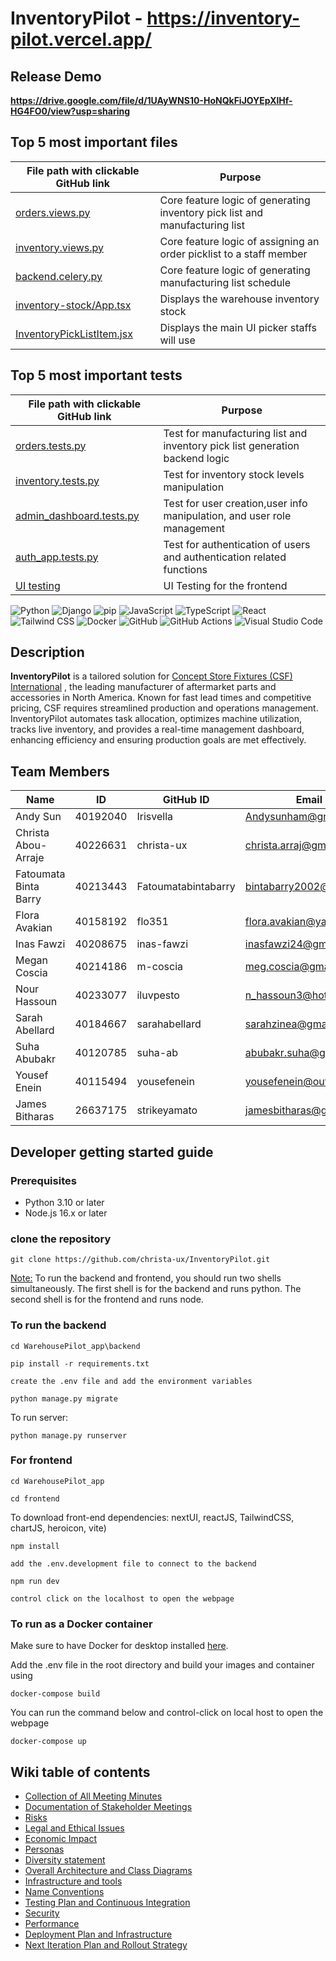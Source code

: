 # InventoryPilot - https://inventory-pilot.vercel.app/

## Release Demo
**https://drive.google.com/file/d/1UAyWNS10-HoNQkFiJOYEpXlHf-HG4FO0/view?usp=sharing**

## Top 5 most important files 

| File path with clickable GitHub link | Purpose | 
|--------------------------------------|----------|
| [orders.views.py](https://github.com/Irisvella/InventoryPilot/blob/main/WarehousePilot_app/backend/orders/views.py) | Core feature logic of generating inventory pick list and manufacturing list | 
| [inventory.views.py](https://github.com/Irisvella/InventoryPilot/blob/main/WarehousePilot_app/backend/inventory/views.py) | Core feature logic of assigning an order picklist to a staff member |
| [backend.celery.py](https://github.com/Irisvella/InventoryPilot/blob/main/WarehousePilot_app/backend/backend/celery.py) | Core feature logic of generating manufacturing list schedule |
| [inventory-stock/App.tsx](https://github.com/Irisvella/InventoryPilot/blob/main/WarehousePilot_app/frontend/src/components/inventory-stock/App.tsx) | Displays the warehouse inventory stock |
| [InventoryPickListItem.jsx](https://github.com/Irisvella/InventoryPilot/blob/main/WarehousePilot_app/frontend/src/components/orders/InventoryPickListItem.jsx) | Displays the main UI picker staffs will use | 

## Top 5 most important tests 
| File path with clickable GitHub link | Purpose | 
|-|-|
|[orders.tests.py](https://github.com/Irisvella/InventoryPilot/blob/main/WarehousePilot_app/backend/orders/tests.py) | Test for manufacturing list and inventory pick list generation backend logic | 
|[inventory.tests.py](https://github.com/Irisvella/InventoryPilot/blob/main/WarehousePilot_app/backend/inventory/tests.py) | Test for inventory stock levels manipulation | 
|[admin_dashboard.tests.py](https://github.com/Irisvella/InventoryPilot/blob/main/WarehousePilot_app/backend/admin_dashboard/tests.py) | Test for user creation,user info manipulation, and user role management  | 
|[auth_app.tests.py](https://github.com/Irisvella/InventoryPilot/blob/main/WarehousePilot_app/backend/auth_app/tests.py) | Test for authentication of users and authentication related functions  | 
|[UI testing](https://github.com/Irisvella/InventoryPilot/issues/195) | UI Testing for the frontend  | 

![Python](https://img.shields.io/badge/Python-blue?style=flat&logo=python)
![Django](https://img.shields.io/badge/Django-green?style=flat&logo=django)
![pip](https://img.shields.io/badge/pip-orange?style=flat&logo=python)
![JavaScript](https://img.shields.io/badge/JavaScript-yellow?style=flat&logo=javascript)
![TypeScript](https://img.shields.io/badge/TypeScript-blue?style=flat&logo=typescript)
![React](https://img.shields.io/badge/React-blue?style=flat&logo=react)
![Tailwind CSS](https://img.shields.io/badge/TailwindCSS-teal?style=flat&logo=tailwindcss)
![Docker](https://img.shields.io/badge/Docker-blue?style=flat&logo=docker)
![GitHub](https://img.shields.io/badge/GitHub-black?style=flat&logo=github)
![GitHub Actions](https://img.shields.io/badge/GitHub%20Actions-grey?style=flat&logo=githubactions)
![Visual Studio Code](https://img.shields.io/badge/VS%20Code-blue?style=flat&logo=visualstudiocode)

## Description
**InventoryPilot** is a tailored solution for [Concept Store Fixtures (CSF) International](https://www.conceptfixtures.com/en/home/)  , the leading manufacturer of aftermarket parts and accessories in North America. Known for fast lead times and competitive pricing, CSF requires streamlined production and operations management. InventoryPilot automates task allocation, optimizes machine utilization, tracks live inventory, and provides a real-time management dashboard, enhancing efficiency and ensuring production goals are met effectively.

## Team Members

| Name                     | ID         | GitHub ID             | Email                        |
|--------------------------|------------|-----------------------|------------------------------|
| Andy Sun                | 40192040   | Irisvella             | Andysunham@gmail.com         |
| Christa Abou-Arraje     | 40226631   | christa-ux            | christa.arraj@gmail.com      |
| Fatoumata Binta Barry   | 40213443   | Fatoumatabintabarry   | bintabarry2002@yahoo.ca      |
| Flora Avakian           | 40158192   | flo351                | flora.avakian@yahoo.ca       |
| Inas Fawzi              | 40208675   | inas-fawzi            | inasfawzi24@gmail.com        |
| Megan Coscia            | 40214186   | m-coscia              | meg.coscia@gmail.com         |
| Nour Hassoun            | 40233077   | iluvpesto             | n_hassoun3@hotmail.com       |
| Sarah Abellard          | 40184667   | sarahabellard         | sarahzinea@gmail.com         |
| Suha Abubakr            | 40120785   | suha-ab               | abubakr.suha@gmail.com       |
| Yousef Enein            | 40115494   | yousefenein           | yousefenein@outlook.com      |
| James Bitharas          | 26637175   | strikeyamato          | jamesbitharas@gmail.com      |


## Developer getting started guide
### Prerequisites
- Python 3.10 or later
- Node.js 16.x or later

### clone the repository


```
git clone https://github.com/christa-ux/InventoryPilot.git
```



<ins>Note:</ins> To run the backend and frontend, you should run two shells simultaneously. The first shell is for the backend and runs python. The second shell is for the frontend and runs node.

### To run the backend
```
cd WarehousePilot_app\backend
```
```
pip install -r requirements.txt
```
```
create the .env file and add the environment variables
```
```
python manage.py migrate
```
To run server:
```
python manage.py runserver
```

### For frontend
```
cd WarehousePilot_app
```
```
cd frontend
```
To download front-end dependencies: nextUI, reactJS, TailwindCSS, chartJS, heroicon, vite)
```
npm install 
```
```
add the .env.development file to connect to the backend 
```
```
npm run dev
```
```
control click on the localhost to open the webpage
```
### To run as a Docker container
Make sure to have Docker for desktop installed [here](https://www.docker.com/get-started/).

Add the .env file in the root directory and build your images and container using
```
docker-compose build
```
You can run the command below and control-click on local host to open the webpage
```
docker-compose up
```


## Wiki table of contents
- [Collection of All Meeting Minutes](https://github.com/christa-ux/InventoryPilot/wiki/Collection-of-All-Meeting-Minutes)
- [Documentation of Stakeholder Meetings](https://github.com/christa-ux/InventoryPilot/wiki/Documentation-of-Stakeholder-Meetings)
- [Risks](https://github.com/christa-ux/InventoryPilot/wiki/Risks)
- [Legal and Ethical Issues](https://github.com/christa-ux/InventoryPilot/wiki/Legal-and-Ethical-Issues)
- [Economic Impact](https://github.com/christa-ux/InventoryPilot/wiki/Economic-Impact)
- [Personas](https://github.com/christa-ux/InventoryPilot/wiki/Personas)
- [Diversity statement](https://github.com/christa-ux/InventoryPilot/wiki/Diversity-Statement)
- [Overall Architecture and Class Diagrams](https://github.com/christa-ux/InventoryPilot/wiki/Overall-Architecture-and-ClassDiagrams)
- [Infrastructure and tools](https://github.com/christa-ux/InventoryPilot/wiki/Infrastructure-and-Tools)
- [Name Conventions](https://github.com/christa-ux/InventoryPilot/wiki/Name-Conventions)
- [Testing Plan and Continuous Integration](https://github.com/christa-ux/InventoryPilot/wiki/Testing-Plan-and-Continuous-Integration)
- [Security](https://github.com/christa-ux/InventoryPilot/wiki/Security)
- [Performance](https://github.com/christa-ux/InventoryPilot/wiki/Performance)
- [Deployment Plan and Infrastructure](https://github.com/christa-ux/InventoryPilot/wiki/Deployment-Plan-and-Infrastructure)
- [Next Iteration Plan and Rollout Strategy](https://github.com/christa-ux/InventoryPilot/wiki/Next-Iteration-Plan-and-Rollout-Strategy)



